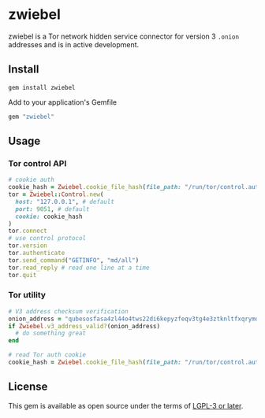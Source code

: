# zwiebel

zwiebel is a Tor network hidden service connector for version 3 `.onion` addresses and is in active development.

## Install

```shell
gem install zwiebel
```

Add to your application's Gemfile
```ruby
gem "zwiebel"
```

## Usage

### Tor control API

```ruby
# cookie auth
cookie_hash = Zwiebel.cookie_file_hash(file_path: "/run/tor/control.authcookie")
tor = Zwiebel::Control.new(
  host: "127.0.0.1", # default
  port: 9051, # default
  cookie: cookie_hash
)
tor.connect
# use control protocol
tor.version
tor.authenticate
tor.send_command("GETINFO", "md/all")
tor.read_reply # read one line at a time
tor.quit
```

### Tor utility
```ruby
# V3 address checksum verification
onion_address = "qubesosfasa4zl44o4tws22di6kepyzfeqv3tg4e3ztknltfxqrymdad.onion"
if Zwiebel.v3_address_valid?(onion_address)
  # do something great
end

# read Tor auth cookie
cookie_hash = Zwiebel.cookie_file_hash(file_path: "/run/tor/control.authcookie")
```

## License

This gem is available as open source under the terms of [LGPL-3 or later](https://www.gnu.org/licenses/lgpl-3.0.html).
